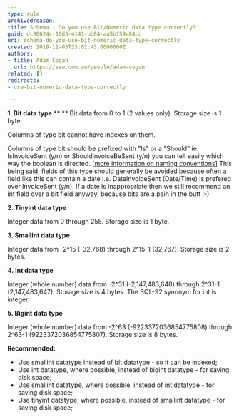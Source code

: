 ```yaml
---
type: rule
archivedreason: 
title: Schema - Do you use Bit/Numeric data type correctly?
guid: dc80624c-10d3-4141-bb84-aa5b159a84cd
uri: schema-do-you-use-bit-numeric-data-type-correctly
created: 2019-11-05T23:02:43.0000000Z
authors:
- title: Adam Cogan
  url: https://ssw.com.au/people/adam-cogan
related: []
redirects:
- use-bit-numeric-data-type-correctly

---
```


**1. Bit data type** 
 **
** 
Bit data from 0 to 1 (2 values only). Storage size is 1 byte.

Columns of type bit cannot have indexes on them.


Columns of type bit should be prefixed with "Is" or a "Should" ie. IsInvoiceSent (y/n) or ShouldInvoiceBeSent (y/n) you can tell easily which way the boolean is directed. [[more information on naming conventions](/_layouts/15/FIXUPREDIRECT.ASPX?WebId=3dfc0e07-e23a-4cbb-aac2-e778b71166a2&amp;TermSetId=07da3ddf-0924-4cd2-a6d4-a4809ae20160&amp;TermId=4be22043-306c-4c6f-b9b6-ec2ff37be97e)]
This being said, fields of this type should generally be avoided because often a field like this can contain a date i.e. DateInvoiceSent (Date/Time) is prefered over InvoiceSent (y/n). If a date is inappropriate then we still recommend an int field over a bit field anyway, because bits are a pain in the butt :-)






<!--endintro-->

**2. Tinyint data type**

Integer data from 0 through 255. Storage size is 1 byte.

**3. Smallint data type**

Integer data from -2^15 (-32,768) through 2^15-1 (32,767). Storage size is 2 bytes.

**4. Int data type**

Integer (whole number) data from -2^31 (-2,147,483,648) through 2^31-1 (2,147,483,647). Storage size is 4 bytes. The SQL-92 synonym for int is integer.

**5. Bigint data type**

Integer (whole number) data from -2^63 (-9223372036854775808) through 2^63-1 (9223372036854775807). Storage size is 8 bytes.

**Recommended:**

* Use smallint datatype instead of bit datatype - so it can be indexed;
* Use int datatype, where possible, instead of bigint datatype - for saving disk space;
* Use smallint datatype, where possible, instead of int datatype - for saving disk space;
* Use tinyint datatype, where possible, instead of smallint datatype - for saving disk space;
